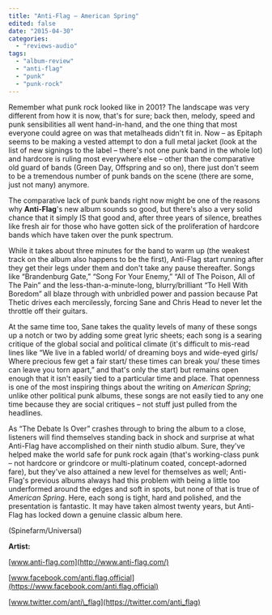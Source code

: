 ```yaml
---
title: "Anti-Flag – American Spring"
edited: false
date: "2015-04-30"
categories:
  - "reviews-audio"
tags:
  - "album-review"
  - "anti-flag"
  - "punk"
  - "punk-rock"
---
```


Remember what punk rock looked like in 2001? The landscape was very different from how it is now, that's for sure; back then, melody, speed and punk sensibilities all went hand-in-hand, and the one thing that most everyone could agree on was that metalheads didn't fit in. Now – as Epitaph seems to be making a vested attempt to don a full metal jacket (look at the list of new signings to the label – there's not one punk band in the whole lot) and hardcore is ruling most everywhere else – other than the comparative old guard of bands (Green Day, Offspring and so on), there just don't seem to be a tremendous number of punk bands on the scene (there are some, just not many) anymore.

The comparative lack of punk bands right now might be one of the reasons why **Anti-Flag**'s new album sounds so good, but there's also a very solid chance that it simply IS that good and, after three years of silence, breathes like fresh air for those who have gotten sick of the proliferation of hardcore bands which have taken over the punk spectrum.

While it takes about three minutes for the band to warm up (the weakest track on the album also happens to be the first), Anti-Flag start running after they get their legs under them and don't take any pause thereafter. Songs like “Brandenburg Gate,” “Song For Your Enemy,” “All of The Poison, All of The Pain” and the less-than-a-minute-long, blurry/brilliant “To Hell With Boredom” all blaze through with unbridled power and passion because Pat Thetic drives each mercilessly, forcing Sane and Chris Head to never let the throttle off their guitars.

At the same time too, Sane takes the quality levels of many of these songs up a notch or two by adding some great lyric sheets; each song is a searing critique of the global social and political climate (it's difficult to mis-read lines like “We live in a fabled world/ of dreaming boys and wide-eyed girls/ Where precious few get a fair start/ these times can break you/ these times can leave you torn apart,” and that's only the start) but remains open enough that it isn't easily tied to a particular time and place. That openness is one of the most inspiring things about the writing on _American Spring_; unlike other political punk albums, these songs are not easily tied to any one time because they are social critiques – not stuff just pulled from the headlines.

As “The Debate Is Over” crashes through to bring the album to a close, listeners will find themselves standing back in shock and surprise at what Anti-Flag have accomplished on their ninth studio album. Sure, they've helped make the world safe for punk rock again (that's working-class punk – not hardcore or grindcore or multi-platinum coated, concept-adorned fare), but they've also attained a new level for themselves as well; Anti-Flag's previous albums always had this problem with being a little too underformed around the edges and soft in spots, but none of that is true of _American Spring_. Here, each song is tight, hard and polished, and the presentation is fantastic. It may have taken almost twenty years, but Anti-Flag has locked down a genuine classic album here.

(Spinefarm/Universal)

**Artist:**

[www.anti-flag.com](http://www.anti-flag.com/)

[www.facebook.com/anti.flag.official](https://www.facebook.com/anti.flag.official)

[www.twitter.com/anti\_flag](https://twitter.com/anti_flag)
